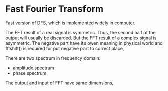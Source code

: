 # Fast Fourier Transform

Fast version of DFS, which is implemented widely in computer.

The FFT result of a real signal is symmetric. Thus, the second half of the output will usually be discarded. But the FFT result of a complex signal is asymmetric. The negative part have its owen meaning in physical world and fftshift() is required for put negative part to correct place,

There are two spectrum in frequency domain:
- amplitude spectrum
- phase spectrum

The output and input of FFT have same dimensions,